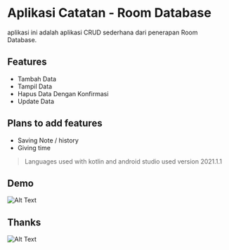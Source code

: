 # Aplikasi Catatan - Room Database
aplikasi ini adalah aplikasi CRUD sederhana dari penerapan Room Database.

## Features
- Tambah Data
- Tampil Data
- Hapus Data Dengan Konfirmasi
- Update Data

## Plans to add features
- Saving Note / history
- Giving time

> Languages used with kotlin and android studio used version 2021.1.1

## Demo
![Alt Text](https://github.com/tegarpenemuanr3/LatihanRoomDatabase/blob/af3433bf507ff9514aa56659f74e680d05289a36/app/src/main/res/drawable/demo.gif)

## Thanks
![Alt Text](https://media.giphy.com/media/vFKqnCdLPNOKc/giphy.gif)
